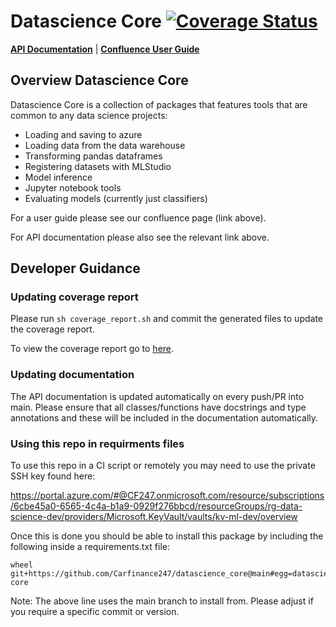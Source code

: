 # Datascience Core [![Coverage Status](./.reports/coverage/coverage-badge.svg)](./.reports/coverage/index.html)

[__API Documentation__](https://ds-core-docs.azurewebsites.net/datascience_core.html) | [__Confluence User Guide__](https://247group.atlassian.net/wiki/spaces/247PROD/pages/2818539589/Data+Science+Core)

## Overview Datascience Core
Datascience Core is a collection of packages that features tools that are common to any data science projects:
- Loading and saving to azure
- Loading data from the data warehouse
- Transforming pandas dataframes
- Registering datasets with MLStudio
- Model inference
- Jupyter notebook tools
- Evaluating models (currently just classifiers)

For a user guide please see our confluence page (link above).

For API documentation please also see the relevant link above.

## Developer Guidance
### Updating coverage report

Please run `sh coverage_report.sh` and commit the generated files to update the coverage report.

To view the coverage report go to [here](./.reports/coverage/index.html).

### Updating documentation

The API documentation is updated automatically on every push/PR into main. Please ensure that all classes/functions have docstrings and type annotations and these will be included in the documentation automatically. 

### Using this repo in requirments files

To use this repo in a CI script or remotely you may need to use the private SSH key found here:

https://portal.azure.com/#@CF247.onmicrosoft.com/resource/subscriptions/6cbe45a0-6565-4c4a-b1a9-0929f276bbcd/resourceGroups/rg-data-science-dev/providers/Microsoft.KeyVault/vaults/kv-ml-dev/overview

Once this is done you should be able to install this package by including the following inside a requirements.txt file:

```
wheel
git+https://github.com/Carfinance247/datascience_core@main#egg=datascience-core
```

Note: The above line uses the main branch to install from. Please adjust if you require a specific commit or version.
